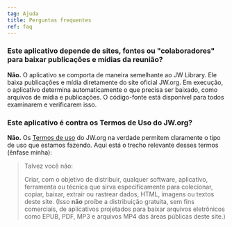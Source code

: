 ```yaml
---
tag: Ajuda
title: Perguntas frequentes
ref: faq
---
```


### Este aplicativo depende de sites, fontes ou "colaboradores" para baixar publicações e mídias da reunião?

**Não.** O aplicativo se comporta de maneira semelhante ao JW Library. Ele baixa publicações e mídia diretamente do site oficial JW.org. Em execução, o aplicativo determina automaticamente o que precisa ser baixado, como arquivos de mídia e publicações. O código-fonte está disponível para todos examinarem e verificarem isso.

### Este aplicativo é contra os Termos de Uso do JW.org?

**Não.** Os [Termos de uso](https://www.jw.org/finder?docid=1011511&prefer=content) do JW.org na verdade permitem claramente o tipo de uso que estamos fazendo. Aqui está o trecho relevante desses termos (ênfase minha):

> Talvez você não:
> 
> Criar, com o objetivo de distribuir, qualquer software, aplicativo, ferramenta ou técnica que sirva especificamente para colecionar, copiar, baixar, extrair ou rastrear dados, HTML, imagens ou textos deste site. (Isso **não** proíbe a distribuição gratuita, sem fins comerciais, de aplicativos projetados para baixar arquivos eletrônicos como EPUB, PDF, MP3 e arquivos MP4 das áreas públicas deste site.)
